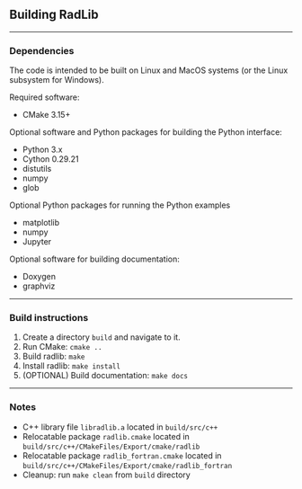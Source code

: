 ## Building RadLib

------------------------------------------------------------------
### Dependencies

The code is intended to be built on Linux and MacOS systems (or the Linux subsystem for Windows).

Required software:
* CMake 3.15+

Optional software and Python packages for building the Python interface:
* Python 3.x
* Cython 0.29.21
* distutils
* numpy
* glob

Optional Python packages for running the Python examples
* matplotlib
* numpy
* Jupyter

Optional software for building documentation:
* Doxygen
* graphviz

------------------------------------------------------------------
### Build instructions

1. Create a directory ```build``` and navigate to it.
2. Run CMake: ```cmake ..```
3. Build radlib: ```make```
4. Install radlib: ```make install```
5. (OPTIONAL) Build documentation: ```make docs```

------------------------------------------------------------------
### Notes

* C++ library file ```libradlib.a``` located in ```build/src/c++```
* Relocatable package ```radlib.cmake``` located in ```build/src/c++/CMakeFiles/Export/cmake/radlib```
* Relocatable package ```radlib_fortran.cmake``` located in ```build/src/c++/CMakeFiles/Export/cmake/radlib_fortran```
* Cleanup: run ```make clean``` from ```build``` directory

